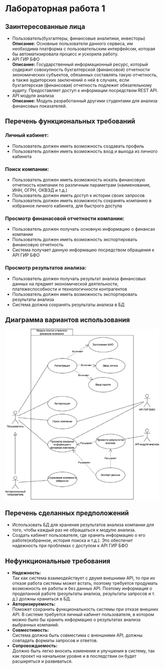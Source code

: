 # Лабораторная работа 1

## Заинтересованные лица
<ul>
  <li>Пользователь(бухгалтеры, финансовые аналитики, инвесторы)<br/>
    <b>Описание:</b> Основные пользователи данного сервиса, им необходима платформа с пользовательским интерфейсом, которая бы автоматизировала процесс и ускорила работу.
  </li>
  <li>API ГИР БФО<br/>
    <b>Описание:</b> Государственный информационный ресурс, который содержит совокупность бухгалтерской (финансовой) отчетности экономических субъектов, обязанных составлять такую отчетность, а также аудиторских заключений о ней в случаях, если бухгалтерская (финансовая) отчетность подлежит обязательному аудиту. Предоставляет доступ к информации посредством REST API.
  </li>
  <li>API модуля анализа<br/>
    <b>Описание:</b> Модуль разработанный другими студентами для анализа финансовых показателей.
  </li>
</ul>

## Перечень функциональных требований

### Личный кабинет:
<ul>
  <li>
    Пользователь должен иметь возможность создавать профиль
  </li>
  <li>
    Пользователь должен иметь возможность вход и выхода из личного кабинета
  </li>
</ul>

### Поиск компании:
<ul>
  <li>
    Пользователь должен иметь возможность искать финансовую отчетность компании по различным параметрам (наименование, ИНН, ОГРН, ОКВЭД и т.д.)
  </li>
  <li>
    Пользователь должен иметь доступ к истории своих запросов
  </li>
  <li>
    Пользователь должен иметь возможность сохранять компанию в избранное личного кабинета, для быстрого доступа
  </li>
</ul>

### Просмотр финанасовой отчетности компании:
<ul>
  <li>
    Пользователь должен получать основную информацию о финансах компании
  </li>
  <li>
    Пользователь должен иметь возможность экспортировать финансовую отчетность
  </li>
  <li>
    Система получает данную информацию посредством обращения к API ГИР БФО
  </li>
</ul>

### Просмотр результатов анализа:
<ul>
  <li>
    Пользователь должен получать результат анализа финансовых данных на предмет экономической деятельности, платежеспособности и технологичности контрагентов
  </li>
  <li>
    Пользователь должен иметь возможность экспортировать результаты анализа
  </li>
  <li>
    Система должна сохранять результаты анализа в БД
  </li>
</ul>

## Диаграмма вариантов использования
![Диаграмма использования](./use_case.jpg)
## Перечень сделанных предположений
<ul>
  <li>
    Использовать БД для хранения результатов анализа компании для того, чтобы каждый раз не обращаться к модулю анализа.
  </li>
  <li>
    Создать кабинет пользователя, где хранить информацию о его работе(избранное, история поиска и т.д.). Это обеспечит надежность при проблемах с доступом к API ГИР БФО
  </li>
</ul>

## Нефункциональные требования
<ul>
  <li>
    <b>Надежность:</b><br/>
    Так как система взаимодействует с двумя внешними API, то при их отказе работа системы может встать, поэтому требуется продумать возможность ее работы и без данных API.
    Поэтому информация о проделанной работе (результаты анализа, результаты запросов и т. д.) должны храниться в БД.
  </li>
  <li>
    <b>Авторизируемость:</b><br/>
    Поможет сохранить функциональность системы при отказе внешних API. 
    В системе требуется личный кабинет пользователя, в котором можно было бы хранить информацию о результатах анализа выбранных компаний.
  </li>
  <li>
    <b>Совместимость:</b><br/>
    Система должна быть совместима с вненшними API, должны совпадать форматы запросов и ответов.
  </li>
  <li>
    <b>Сопровождаемость:</b><br/>
    Должно быть легко вносить изменения и улучшения в систему, так как проект на начальном уровне и в последствии он будет расширяться и развиваться.
  </li>
</ul>
